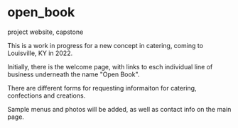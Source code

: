 # open_book

project website, capstone

This is a work in progress for a new concept in catering, coming to Louisville, KY in 2022.

Initially, there is the welcome page, with links to esch individual line of business underneath the name "Open Book".

There are different forms for requesting informaiton for catering, confections and creations.

Sample menus and photos will be added, as well as contact info on the main page.
